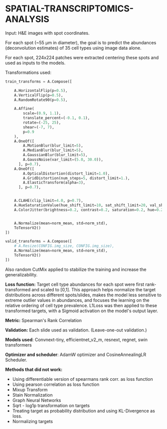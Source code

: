# SPATIAL-TRANSCRIPTOMICS-ANALYSIS

Input: H&E images with spot coordinates.

For each spot (~55 μm in diameter), the goal is to predict the abundances (deconvolution estimates) of 35 cell types using image data alone.

For each spot, 224x224 patches were extracted centering these spots and used as inputs to the models.

Transformations used:

```python
train_transforms = A.Compose([

    A.HorizontalFlip(p=0.5),
    A.VerticalFlip(p=0.5),
    A.RandomRotate90(p=0.5),

    A.Affine(
        scale=(0.9, 1.1),
        translate_percent=(-0.1, 0.1),
        rotate=(-25, 25),
        shear=(-7, 7),
        p=0.9
    ),
    A.OneOf([
        A.MotionBlur(blur_limit=5),
        A.MedianBlur(blur_limit=5),
        A.GaussianBlur(blur_limit=5),
        A.GaussNoise(var_limit=(5.0, 30.0)),
      ], p=0.7),
    A.OneOf([
        A.OpticalDistortion(distort_limit=1.0),
        A.GridDistortion(num_steps=5, distort_limit=1.),
        A.ElasticTransform(alpha=3),
      ], p=0.7),


    A.CLAHE(clip_limit=4.0, p=0.7),
    A.HueSaturationValue(hue_shift_limit=10, sat_shift_limit=20, val_shift_limit=10, p=0.5),
    A.ColorJitter(brightness=0.2, contrast=0.2, saturation=0.2, hue=0.2, p=0.5),


    A.Normalize(mean=norm_mean, std=norm_std),
    ToTensorV2()
])

valid_transforms = A.Compose([
    # A.Resize(CONFIG.img_size, CONFIG.img_size),
    A.Normalize(mean=norm_mean, std=norm_std),
    ToTensorV2()
])
```

Also random CutMix applied to stabilize the training and increase the generalizability.

**Loss function:** Target cell type abundances for each spot were first rank-transformed and scaled to [0,1]. This approach helps normalize the target distributions across different spots/slides, makes the model less sensitive to extreme outlier values in abundances, and focuses the learning on the relative ordering of cell type prevalence. L1Loss was then applied to these transformed targets, with a Sigmoid activation on the model's output layer.

**Metric:** Spearman's Rank Correlation

**Validation:** Each slide used as validation. (Leave-one-out validation.)

**Models used**: Convnext-tiny, efficientnet_v2_m, resnext, regnet, swin transformers

**Optimizer and scheduler**: AdamW optimizer and CosineAnnealingLR Scheduler.

**Methods that did not work:**
* Using differentiable version of spearmans rank corr. as loss function
* Using pearson correlation as loss function
* Mixup Transform
* Stain Normalization
* Graph Neural Networks
* Sqrt - log1p transformation on targets
* Treating target as probability distribution and using KL-Divergence as loss.
* Normalizing targets

